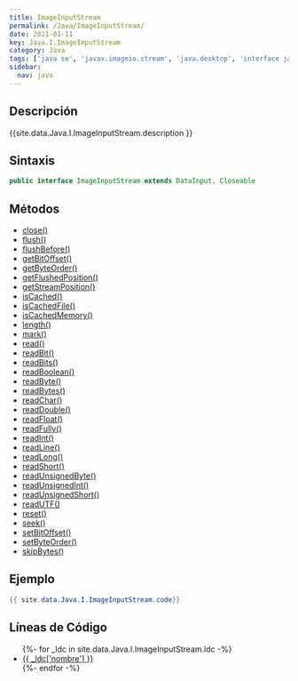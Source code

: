 ```yaml
---
title: ImageInputStream
permalink: /Java/ImageInputStream/
date: 2021-01-11
key: Java.I.ImageInputStream
category: Java
tags: ['java se', 'javax.imageio.stream', 'java.desktop', 'interface java', 'Java 1.0']
sidebar: 
  nav: java
---
```


## Descripción
{{site.data.Java.I.ImageInputStream.description }}

## Sintaxis
~~~java
public interface ImageInputStream extends DataInput, Closeable
~~~

## Métodos
* [close()](/Java/ImageInputStream/close/)
* [flush()](/Java/ImageInputStream/flush/)
* [flushBefore()](/Java/ImageInputStream/flushBefore/)
* [getBitOffset()](/Java/ImageInputStream/getBitOffset/)
* [getByteOrder()](/Java/ImageInputStream/getByteOrder/)
* [getFlushedPosition()](/Java/ImageInputStream/getFlushedPosition/)
* [getStreamPosition()](/Java/ImageInputStream/getStreamPosition/)
* [isCached()](/Java/ImageInputStream/isCached/)
* [isCachedFile()](/Java/ImageInputStream/isCachedFile/)
* [isCachedMemory()](/Java/ImageInputStream/isCachedMemory/)
* [length()](/Java/ImageInputStream/length/)
* [mark()](/Java/ImageInputStream/mark/)
* [read()](/Java/ImageInputStream/read/)
* [readBit()](/Java/ImageInputStream/readBit/)
* [readBits()](/Java/ImageInputStream/readBits/)
* [readBoolean()](/Java/ImageInputStream/readBoolean/)
* [readByte()](/Java/ImageInputStream/readByte/)
* [readBytes()](/Java/ImageInputStream/readBytes/)
* [readChar()](/Java/ImageInputStream/readChar/)
* [readDouble()](/Java/ImageInputStream/readDouble/)
* [readFloat()](/Java/ImageInputStream/readFloat/)
* [readFully()](/Java/ImageInputStream/readFully/)
* [readInt()](/Java/ImageInputStream/readInt/)
* [readLine()](/Java/ImageInputStream/readLine/)
* [readLong()](/Java/ImageInputStream/readLong/)
* [readShort()](/Java/ImageInputStream/readShort/)
* [readUnsignedByte()](/Java/ImageInputStream/readUnsignedByte/)
* [readUnsignedInt()](/Java/ImageInputStream/readUnsignedInt/)
* [readUnsignedShort()](/Java/ImageInputStream/readUnsignedShort/)
* [readUTF()](/Java/ImageInputStream/readUTF/)
* [reset()](/Java/ImageInputStream/reset/)
* [seek()](/Java/ImageInputStream/seek/)
* [setBitOffset()](/Java/ImageInputStream/setBitOffset/)
* [setByteOrder()](/Java/ImageInputStream/setByteOrder/)
* [skipBytes()](/Java/ImageInputStream/skipBytes/)

## Ejemplo
~~~java
{{ site.data.Java.I.ImageInputStream.code}}
~~~

## Líneas de Código
<ul>
{%- for _ldc in site.data.Java.I.ImageInputStream.ldc -%}
   <li>
       <a href="{{_ldc['url'] }}">{{ _ldc['nombre'] }}</a>
   </li>
{%- endfor -%}
</ul>
